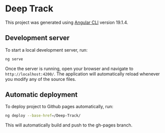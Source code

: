 # Deep Track

This project was generated using [Angular CLI](https://github.com/angular/angular-cli) version 19.1.4.

## Development server

To start a local development server, run:

```bash
ng serve
```

Once the server is running, open your browser and navigate to `http://localhost:4200/`. The application will automatically reload whenever you modify any of the source files.

## Automatic deployment

To deploy project to Github pages automatically, run:

```bash
ng deploy --base-href=/Deep-Track/
```

This will automatically build and push to the gh-pages branch.
